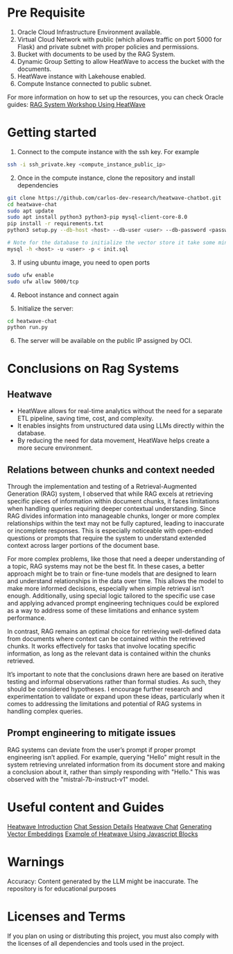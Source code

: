 # Pre Requisite
1. Oracle Cloud Infrastructure Environment available.
2. Virtual Cloud Network with public (which allows traffic on port 5000 for Flask) and private subnet with proper policies and permissions.
3. Bucket with documents to be used by the RAG System.
4. Dynamic Group Setting to allow HeatWave to access the bucket with the documents.
5. HeatWave instance with Lakehouse enabled.
6. Compute Instance connected to public subnet.

For more information on how to set up the resources, you can check Oracle guides:
[RAG System Workshop Using HeatWave](https://apexapps.oracle.com/pls/apex/r/dbpm/livelabs/view-workshop?wid=4048)

# Getting started
1. Connect to the compute instance with the ssh key. For example
```bash
ssh -i ssh_private.key <compute_instance_public_ip>
```
2. Once in the compute instance, clone the repository and install dependencies
```bash
git clone https://github.com/carlos-dev-research/heatwave-chatbot.git
cd heatwave-chat
sudo apt update
sudo apt install python3 python3-pip mysql-client-core-8.0
pip install -r requirements.txt
python3 setup.py --db-host <host> --db-user <user> --db-password <password> --bucket <bucket>

# Note for the database to initialize the vector store it take some minutes
mysql -h <host> -u <user> -p < init.sql
```

3. If using ubuntu image, you need to open ports
```bash
sudo ufw enable
sudo ufw allow 5000/tcp
```

4. Reboot instance and connect again

5. Initialize the server:
```bash
cd heatwave-chat
python run.py
```

6. The server will be available on the public IP assigned by OCI.

# Conclusions on Rag Systems

## Heatwave
- HeatWave allows for real-time analytics without the need for a separate ETL pipeline, saving time, cost, and complexity.
- It enables insights from unstructured data using LLMs directly within the database.
- By reducing the need for data movement, HeatWave helps create a more secure environment.

## Relations between chunks and context needed

Through the implementation and testing of a Retrieval-Augmented Generation (RAG) system, I observed that while RAG excels at retrieving specific pieces of information within document chunks, it faces limitations when handling queries requiring deeper contextual understanding. Since RAG divides information into manageable chunks, longer or more complex relationships within the text may not be fully captured, leading to inaccurate or incomplete responses. This is especially noticeable with open-ended questions or prompts that require the system to understand extended context across larger portions of the document base.

For more complex problems, like those that need a deeper understanding of a topic, RAG systems may not be the best fit. In these cases, a better approach might be to train or fine-tune models that are designed to learn and understand relationships in the data over time. This allows the model to make more informed decisions, especially when simple retrieval isn’t enough. Additionally, using special logic tailored to the specific use case and applying advanced prompt engineering techniques could be explored as a way to address some of these limitations and enhance system performance.

In contrast, RAG remains an optimal choice for retrieving well-defined data from documents where context can be contained within the retrieved chunks. It works effectively for tasks that involve locating specific information, as long as the relevant data is contained within the chunks retrieved.

It’s important to note that the conclusions drawn here are based on iterative testing and informal observations rather than formal studies. As such, they should be considered hypotheses. I encourage further research and experimentation to validate or expand upon these ideas, particularly when it comes to addressing the limitations and potential of RAG systems in handling complex queries.

## Prompt engineering to mitigate issues

RAG systems can deviate from the user’s prompt if proper prompt engineering isn’t applied. For example, querying "Hello" might result in the system retrieving unrelated information from its document store and making a conclusion about it, rather than simply responding with "Hello." This was observed with the "mistral-7b-instruct-v1" model.

# Useful content and Guides
[Heatwave Introduction](https://dev.mysql.com/doc/heatwave/en/mys-hw-introduction.html)
[Chat Session Details](https://dev.mysql.com/doc/heatwave/en/mys-hw-genai-chat-details.html)
[Heatwave Chat](https://dev.mysql.com/doc/heatwave/en/mys-hwgenai-hw-chat.html)
[Generating Vector Embeddings](https://dev.mysql.com/doc/heatwave/en/mys-hw-genai-generate-embeddings.html)
[Example of Heatwave Using Javascript Blocks](https://blogs.oracle.com/mysql/post/building-ecommerce-app-with-heatwave-genai)

# Warnings
Accuracy: Content generated by the LLM might be inaccurate.
The repository is for educational purposes

# Licenses and Terms
If you plan on using or distributing this project, you must also comply with the licenses of all dependencies and tools used in the project.